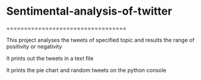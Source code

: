 # Sentimental-analysis-of-twitter
==================================

This project analyses the tweets of specified topic and results the range of positivity or negativity

It prints out the tweets in a text file

It prints the pie chart and random tweets on the python console
